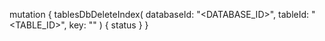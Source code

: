 mutation {
    tablesDbDeleteIndex(
        databaseId: "<DATABASE_ID>",
        tableId: "<TABLE_ID>",
        key: ""
    ) {
        status
    }
}
